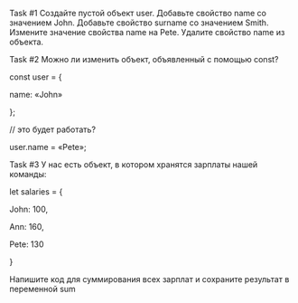 Task #1
Создайте пустой объект user.
Добавьте свойство name со значением John.
Добавьте свойство surname со значением Smith.
Измените значение свойства name на Pete.
Удалите свойство name из объекта.

Task #2
Можно ли изменить объект, объявленный с помощью const?

const user = {

name: «John»

};

// это будет работать?

user.name = «Pete»;

Task #3
У нас есть объект, в котором хранятся зарплаты нашей команды:

let salaries = {

John: 100,

Ann: 160,

Pete: 130

}

Напишите код для суммирования всех зарплат и сохраните результат в переменной sum

